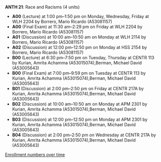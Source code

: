 **ANTH 21**: Race and Racisms (4 units)

- **A00** (Lecture) at 1:00 pm–1:50 pm on Monday, Wednesday, Friday at WLH 2204 by Borrero, Mario Ricardo (A53081157)
- **A00** (Final Exam) at 11:30 am–2:29 pm on Friday at WLH 2204 by Borrero, Mario Ricardo (A53081157)
- **A01** (Discussion) at 10:00 am–10:50 am on Monday at WLH 2114 by Borrero, Mario Ricardo (A53081157)
- **A02** (Discussion) at 12:00 pm–12:50 pm on Monday at HSS 2154 by Borrero, Mario Ricardo (A53081157)
- **B00** (Lecture) at 6:30 pm–7:50 pm on Tuesday, Thursday at CENTR 113 by Kurian, Amrita Achamma (A53015074),Berman, Michael David (A53005643)
- **B00** (Final Exam) at 7:00 pm–9:59 pm on Tuesday at CENTR 113 by Kurian, Amrita Achamma (A53015074),Berman, Michael David (A53005643)
- **B01** (Discussion) at 2:00 pm–2:50 pm on Friday at CENTR 217A by Kurian, Amrita Achamma (A53015074),Berman, Michael David (A53005643)
- **B02** (Discussion) at 10:00 am–10:50 am on Monday at APM 2301 by Kurian, Amrita Achamma (A53015074),Berman, Michael David (A53005643)
- **B03** (Discussion) at 12:00 pm–12:50 pm on Monday at APM 2301 by Kurian, Amrita Achamma (A53015074),Berman, Michael David (A53005643)
- **B04** (Discussion) at 2:00 pm–2:50 pm on Wednesday at CENTR 217A by Kurian, Amrita Achamma (A53015074),Berman, Michael David (A53005643)

[Enrollment numbers over time](./ANTH21.tsv)
